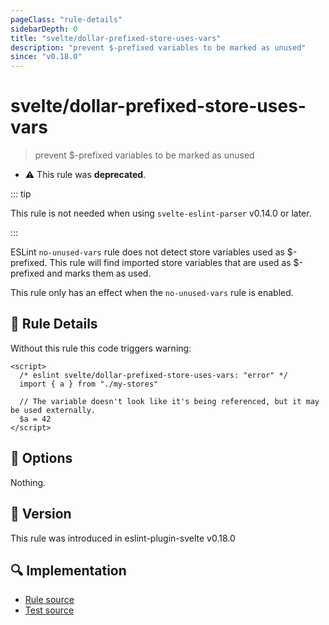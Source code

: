 ```yaml
---
pageClass: "rule-details"
sidebarDepth: 0
title: "svelte/dollar-prefixed-store-uses-vars"
description: "prevent $-prefixed variables to be marked as unused"
since: "v0.18.0"
---
```


# svelte/dollar-prefixed-store-uses-vars

> prevent $-prefixed variables to be marked as unused

- :warning: This rule was **deprecated**.

::: tip

This rule is not needed when using `svelte-eslint-parser` v0.14.0 or later.

:::

ESLint `no-unused-vars` rule does not detect store variables used as $-prefixed.
This rule will find imported store variables that are used as $-prefixed and marks them as used.

This rule only has an effect when the `no-unused-vars` rule is enabled.

## :book: Rule Details

Without this rule this code triggers warning:

<ESLintCodeBlock rules="{ { 'no-unused-vars': ['error'] } }">

<!--eslint-skip-->

```svelte
<script>
  /* eslint svelte/dollar-prefixed-store-uses-vars: "error" */
  import { a } from "./my-stores"

  // The variable doesn't look like it's being referenced, but it may be used externally.
  $a = 42
</script>
```

</ESLintCodeBlock>

## :wrench: Options

Nothing.

## :rocket: Version

This rule was introduced in eslint-plugin-svelte v0.18.0

## :mag: Implementation

- [Rule source](https://github.com/ota-meshi/eslint-plugin-svelte/blob/main/src/rules/dollar-prefixed-store-uses-vars.ts)
- [Test source](https://github.com/ota-meshi/eslint-plugin-svelte/blob/main/tests/src/rules/dollar-prefixed-store-uses-vars.ts)
